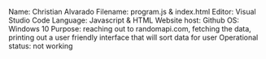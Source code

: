 Name: Christian Alvarado
Filename: program.js & index.html
Editor: Visual Studio Code
Language: Javascript & HTML
Website host: Github
OS: Windows 10
Purpose: reaching out to randomapi.com, fetching the data, printing out a user friendly interface that will sort data for user
Operational status: not working

